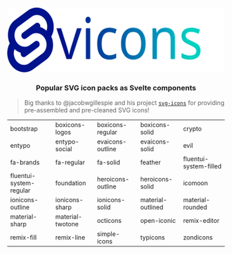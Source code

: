 <p align="center">
  <img src="static/svicons.svg" alt="Svicons" height=150>
</p>

<h3 align="center">Popular SVG icon packs as Svelte components</h3>

> Big thanks to @jacobwgillespie and his project [`svg-icons`](https://github.com/svg-icons/svg-icons) for providing pre-assembled and pre-cleaned SVG icons!

|                         |                  |                   |                   |                        |
| ----------------------- | ---------------- | ----------------- | ----------------- | ---------------------- |
| bootstrap               | boxicons-logos   | boxicons-regular  | boxicons-solid    | crypto                 |
| entypo                  | entypo-social    | evaicons-outline  | evaicons-solid    | evil                   |
| fa-brands               | fa-regular       | fa-solid          | feather           | fluentui-system-filled |
| fluentui-system-regular | foundation       | heroicons-outline | heroicons-solid   | icomoon                |
| ionicons-outline        | ionicons-sharp   | ionicons-solid    | material-outlined | material-rounded       |
| material-sharp          | material-twotone | octicons          | open-iconic       | remix-editor           |
| remix-fill              | remix-line       | simple-icons      | typicons          | zondicons              |

